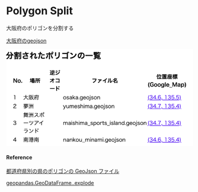 Polygon Split
===============


大阪府のポリゴンを分割する

[大阪府のgeojson](https://github.com/ohwada/World_Countries/blob/main/geojson/japan_prefectures/geojson/osaka.geojson)

![split_log](https://github.com/ohwada/World_Countries/blob/main/geoPandas/polygon_explode/osaka/polygon_split/screenshots/split_log.png)

#### Reference

[都道府県別の県のポリゴンの GeoJson ファイル](https://github.com/ohwada/World_Countries/tree/main/geojson/japan_prefectures)

[geopandas.GeoDataFrame..explode](https://geopandas.org/en/stable/docs/reference/api/geopandas.GeoDataFrame.explode.html)
